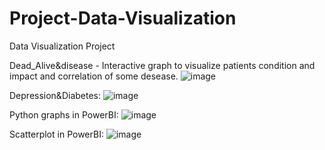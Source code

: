 # Project-Data-Visualization
Data Visualization Project

Dead_Alive&disease - 
Interactive graph to visualize patients condition and impact and correlation of some desease.
![image](https://github.com/ProcopieGabi0112/Project-Data-Visualization/assets/94400577/b152632f-2edc-419a-b8a5-f167207f04cb)

Depression&Diabetes:
![image](https://github.com/ProcopieGabi0112/Project-Data-Visualization/assets/94400577/78219f00-e372-484b-a86c-8a435c9ec895)

Python graphs in PowerBI:
![image](https://github.com/ProcopieGabi0112/Project-Data-Visualization/assets/94400577/3246cc74-2469-4bda-9ebf-7313d51458db)

Scatterplot in PowerBI:
![image](https://github.com/ProcopieGabi0112/Project-Data-Visualization/assets/94400577/42442a01-6fe0-4a3c-9b22-961c97ce4a56)


